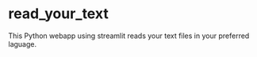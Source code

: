 # read_your_text
This Python webapp using streamlit reads your text files in your preferred laguage.

